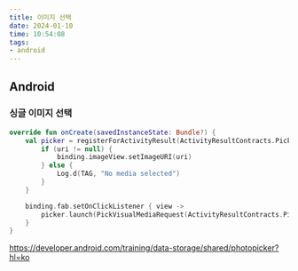 ```yaml
---
title: 이미지 선택 
date: 2024-01-10
time: 10:54:08
tags:
- android
---
```

## Android
### 싱글 이미지 선택
```kotlin
override fun onCreate(savedInstanceState: Bundle?) {
	val picker = registerForActivityResult(ActivityResultContracts.PickVisualMedia()) { uri ->  
		if (uri != null) {  
			binding.imageView.setImageURI(uri) 
		} else {  
			Log.d(TAG, "No media selected")  
		}  
	}

	binding.fab.setOnClickListener { view ->  
		picker.launch(PickVisualMediaRequest(ActivityResultContracts.PickVisualMedia.ImageOnly)) 
	}
}
```

https://developer.android.com/training/data-storage/shared/photopicker?hl=ko